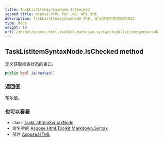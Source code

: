 ```yaml
---
title: TaskListItemSyntaxNode.IsChecked
second_title: Aspose.HTML for .NET API 参考
description: TaskListItemSyntaxNode 方法. 定义获取检查状态的接口
type: docs
weight: 10
url: /zh/net/aspose.html.toolkit.markdown.syntax/tasklistitemsyntaxnode/ischecked/
---
```

## TaskListItemSyntaxNode.IsChecked method

定义获取检查状态的接口。

```csharp
public bool IsChecked()
```

### 返回值

布尔值。

### 也可以看看

* class [TaskListItemSyntaxNode](../)
* 命名空间 [Aspose.Html.Toolkit.Markdown.Syntax](../../tasklistitemsyntaxnode/)
* 部件 [Aspose.HTML](../../../)



